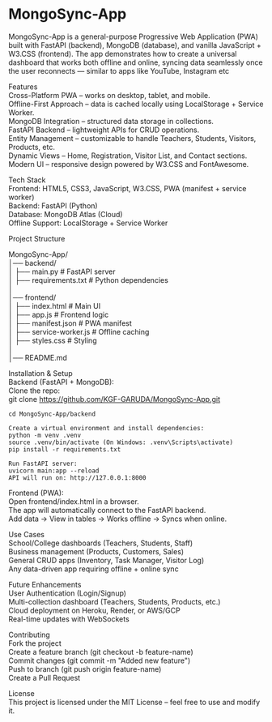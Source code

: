 # MongoSync-App
MongoSync-App is a general-purpose Progressive Web Application (PWA) built with FastAPI (backend), MongoDB (database), and vanilla JavaScript + W3.CSS (frontend). The app demonstrates how to create a universal dashboard that works both offline and online, syncing data seamlessly once the user reconnects — similar to apps like YouTube, Instagram etc

Features<br>
  Cross-Platform PWA – works on desktop, tablet, and mobile.<br>
  Offline-First Approach – data is cached locally using LocalStorage + Service Worker.<br>
  MongoDB Integration – structured data storage in collections.<br>
  FastAPI Backend – lightweight APIs for CRUD operations.<br>
  Entity Management – customizable to handle Teachers, Students, Visitors, Products, etc.<br>
  Dynamic Views – Home, Registration, Visitor List, and Contact sections.<br>
  Modern UI – responsive design powered by W3.CSS and FontAwesome.<br>

Tech Stack<br>
  Frontend: HTML5, CSS3, JavaScript, W3.CSS, PWA (manifest + service worker)<br>
  Backend: FastAPI (Python)<br>
  Database: MongoDB Atlas (Cloud)<br>
  Offline Support: LocalStorage + Service Worker<br>

Project Structure

  MongoSync-App/<br>
  │── backend/<br>
  │ ├── main.py # FastAPI server<br>
  │ ├── requirements.txt # Python dependencies<br>
  │<br>
  │── frontend/<br>
  │ ├── index.html # Main UI<br>
  │ ├── app.js # Frontend logic<br>
  │ ├── manifest.json # PWA manifest<br>
  │ ├── service-worker.js # Offline caching<br>
  │ ├── styles.css # Styling<br>
  │<br>
  │── README.md<br>

Installation & Setup<br>
  Backend (FastAPI + MongoDB):<br>
    Clone the repo:<br>
    git clone  https://github.com/KGF-GARUDA/MongoSync-App.git<br>
    
    cd MongoSync-App/backend
    
    Create a virtual environment and install dependencies:
    python -m venv .venv
    source .venv/bin/activate (On Windows: .venv\Scripts\activate)
    pip install -r requirements.txt
    
    Run FastAPI server:
    uvicorn main:app --reload
    API will run on: http://127.0.0.1:8000

  Frontend (PWA):<br>
    Open frontend/index.html in a browser.<br>
    The app will automatically connect to the FastAPI backend.<br>
    Add data → View in tables → Works offline → Syncs when online.<br>

Use Cases<br>
  School/College dashboards (Teachers, Students, Staff)<br>
  Business management (Products, Customers, Sales)<br>
  General CRUD apps (Inventory, Task Manager, Visitor Log)<br>
  Any data-driven app requiring offline + online sync<br>

Future Enhancements<br>
  User Authentication (Login/Signup)<br>
  Multi-collection dashboard (Teachers, Students, Products, etc.)<br>
  Cloud deployment on Heroku, Render, or AWS/GCP<br>
  Real-time updates with WebSockets<br>

Contributing<br>
  Fork the project<br>
  Create a feature branch (git checkout -b feature-name)<br>
  Commit changes (git commit -m "Added new feature")<br>
  Push to branch (git push origin feature-name)<br>
  Create a Pull Request<br>

License<br>
This project is licensed under the MIT License – feel free to use and modify it.<br>

